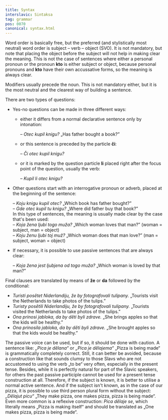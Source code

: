 ```yaml
---
title: Syntax
interslavic: Sintaksa
tag: grammar
pos: 0070
canonical: syntax.html
---
```


Word order is basically free, but the preferred (and stylistically most neutral) word order is subject – verb – object (SVO). It is not mandatory, but note that placing the object before the subject will not help in making clear the meaning. This is not the case of sentences where either a personal pronoun or the pronoun **kto** is either subject or object, because personal pronouns and **kto** have their own accussative forms, so the meaning is always clear.

Modifiers usually precede the noun. This is not mandatory either, but it is the most neutral and the clearest way of building a sentence.

There are two types of questions:

- Yes-no questions can be made in three different ways:

  - either it differs from a normal declarative sentence only by intonation:

    *– Otec kupil knigu?* „Has father bought a book?”

  - or this sentence is preceded by the particle **či**:

    *– Či otec kupil knigu?*

  - or it is marked by the question particle **li** placed right after the focus point of the question, usually the verb:

    *– Kupil li otec knigu?*

- Other questions start with an interrogative pronoun or adverb, placed at the beginning of the sentence:

  *– Koju knigu kupil otec?* „Which book has father bought?”\
  *– Gde otec kupil tu knigu?* „Where did father buy that book?”\
  In this type of sentences, the meaning is usually made clear by the case that's been used:\
  – *Koja žena ljubi togo muža?* „Which woman loves that man?” (woman = subject, man = object)\
  – *Koju ženu ljubi toj muž?* „Which woman does that man love?” (man = subject, woman = object)

- If necessary, it is possible to use passive sentences that are always clear:

  *– Koja žena jest ljubjena od togo muža?* „Which woman is loved by that man?”

Final clauses are translated by means of **že** or **da** followed by the conditional:

- *Turisti posětet Niderlandiju, že by fotografovali tulipany.* „Tourists visit the Netherlands to take photos of the tulips.”
- *Turisty posětili Niderlandiju, že by fotografovali tulipany.* „Tourists visited the Netherlands to take photos of the tulips.”
- *Ona prinosi jabloka, da by děti byli zdrave.* „She brings apples so that the kids will be healthy.”
- *Ona prinosila jabloka, da by děti byli zdrave.* „She brought apples so that the kids would be healthy.”

The passive voice can be used, but if so, it should be done with caution. A sentence like: *„Pica je dělana“* or *„Pica je dělajema“* „Pizza is being made“ is grammatically completely correct. Still, it can better be avoided, because a construction like that sounds clumsy to those Slavs who are not accustomed to using the verb „to be“ very often, especially in the present tense. Besides, while it is perfectly natural for part of the Slavic speakers, for others the past passive participle cannot be used for a present tense construction at all. Therefore, if the subject is known, it is better to utilise a normal active sentence. And if the subject isn't known, as in the case of our pizza, it is possible to use third person plural form without the subject: *„Dělajut picu“* „They make pizza, one makes pizza, pizza is being made“. Even more common is a reflexive construction: *Pica dělaje se*, which literally means „Pizza is making itself“ and should be translated as „One makes pizza, pizza is being made“.
